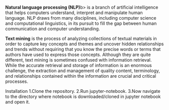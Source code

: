 <b>Natural language processing (NLP)</b>b> is a branch of artificial intelligence that helps computers understand, interpret and manipulate human language. NLP draws from many disciplines, including computer science and computational linguistics, in its pursuit to fill the gap between human communication and computer understanding.

<b>Text mining</b> is the process of analyzing collections of textual materials in order to capture key concepts and themes and uncover hidden relationships and trends without requiring that you know the precise words or terms that authors have used to express those concepts. Although they are quite different, text mining is sometimes confused with information retrieval. While the accurate retrieval and storage of information is an enormous challenge, the extraction and management of quality content, terminology, and relationships contained within the information are crucial and critical processes.



Installation
1.Clone the repository.
2.Run jupyter-notebook.
3.Now navigate to the directory where notebook is downloaded/cloned in jupyter notebook and open it.